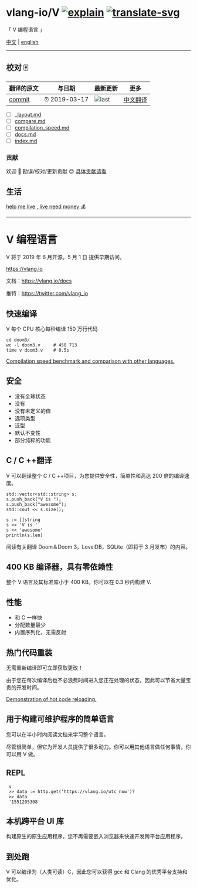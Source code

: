 # vlang-io/V [![explain]][source] [![translate-svg]][translate-list]

<!-- [![size-img]][size] -->

[explain]: http://llever.com/explain.svg
[source]: https://github.com/chinanf-boy/Source-Explain
[translate-svg]: http://llever.com/translate.svg
[translate-list]: https://github.com/chinanf-boy/chinese-translate-list
[size-img]: https://packagephobia.now.sh/badge?p=Name
[size]: https://packagephobia.now.sh/result?p=Name

「 V 编程语言 」

[中文](./readme.md) | [english](https://github.com/vlang-io/V)

---

## 校对 🀄️

<!-- doc-templite START generated -->
<!-- repo = 'vlang-io/V' -->
<!-- commit = '17fd9ae173543c315a24fa88d41706d9af75fd5b' -->
<!-- time = '2019-03-17' -->

| 翻译的原文 | 与日期        | 最新更新 | 更多                       |
| ---------- | ------------- | -------- | -------------------------- |
| [commit]   | ⏰ 2019-03-17 | ![last]  | [中文翻译][translate-list] |

[last]: https://img.shields.io/github/last-commit/vlang-io/V.svg
[commit]: https://github.com/vlang-io/V/tree/17fd9ae173543c315a24fa88d41706d9af75fd5b

<!-- doc-templite END generated -->

- [ ] [\_layout.md](mds/_layout.md)
- [ ] [compare.md](mds/compare.md)
- [ ] [compilation_speed.md](mds/compilation_speed.md)
- [ ] [docs.md](mds/docs.md)
- [ ] [index.md](mds/index.md)

### 贡献

欢迎 👏 勘误/校对/更新贡献 😊 [具体贡献请看](https://github.com/chinanf-boy/chinese-translate-list#贡献)

## 生活

[help me live , live need money 💰](https://github.com/chinanf-boy/live-need-money)

---

# V 编程语言

V 将于 2019 年 6 月开源。5 月 1 日 提供早期访问。

<https://vlang.io>

文档：<https://vlang.io/docs>

推特：<https://twitter.com/vlang_io>

## 快速编译

V 每个 CPU 核心每秒编译 150 万行代码

```
cd doom3/
wc -l doom3.v     # 458 713
time v doom3.v    # 0.5s
```

[Compilation speed benchmark and comparison with other languages.](https://vlang.io/compilation_speed)

## 安全

- 没有全球状态
- 没有
- 没有未定义的值
- 选项类型
- 泛型
- 默认不变性
- 部分纯粹的功能

## C / C ++翻译

V 可以翻译整个 C / C ++项目，为您提供安全性，简单性和高达 200 倍的编译速度。

```
std::vector<std::string> s;
s.push_back("V is ");
s.push_back("awesome");
std::cout << s.size();
```

```
s := []string
s << 'V is '
s << 'awesome'
println(s.len)
```

阅读有关翻译 Doom＆Doom 3，LevelDB，SQLite（即将于 3 月发布）的内容。

## 400 KB 编译器，具有零依赖性

整个 V 语言及其标准库小于 400 KB。你可以在 0.3 秒内构建 V.

## 性能

- 和 C 一样快
- 分配数量最少
- 内置序列化，无需反射

## 热门代码重装

无需重新编译即可立即获取更改！

由于您在每次编译后也不必浪费时间进入您正在处理的状态，因此可以节省大量宝贵的开发时间。

[Demonstration of hot code reloading.](https://volt-app.com/img/lang.webm)

## 用于构建可维护程序的简单语言

您可以在半小时内阅读文档来学习整个语言。

尽管很简单，但它为开发人员提供了很多动力。你可以用其他语言做任何事情，你可以用 V 做。

## REPL

```
 v
 >> data := http.get('https://vlang.io/utc_now')?
 >> data
 '1551205308'
```

## 本机跨平台 UI 库

构建原生的原生应用程序。您不再需要嵌入浏览器来快速开发跨平台应用程序。

## 到处跑

V 可以编译为（人类可读）C，因此您可以获得 gcc 和 Clang 的优秀平台支持和优化。
